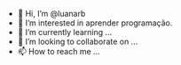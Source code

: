 - 👋 Hi, I’m @luanarb
- 👀 I’m interested in aprender programação.
- 🌱 I’m currently learning ...
- 💞️ I’m looking to collaborate on ...
- 📫 How to reach me ...

<!---
luanarb/luanarb is a ✨ special ✨ repository because its `README.md` (this file) appears on your GitHub profile.
You can click the Preview link to take a look at your changes.
--->
